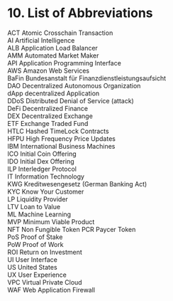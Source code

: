 # 10. List of Abbreviations

ACT   Atomic Crosschain Transaction  
AI   Artificial Intelligence  
ALB   Application Load Balancer  
AMM   Automated Market Maker  
API   Application Programming Interface  
AWS   Amazon Web Services  
BaFin   Bundesanstalt für Finanzdienstleistungsaufsicht  
DAO   Decentralized Autonomous Organization  
dApp   decentralized Application  
DDoS   Distributed Denial of Service \(attack\)  
DeFi   Decentralized Finance  
DEX   Decentralized Exchange  
ETF   Exchange Traded Fund  
HTLC   Hashed TimeLock Contracts  
HFPU   High Frequency Price Updates  
IBM   International Business Machines  
ICO   Initial Coin Offering  
IDO   Initial Dex Offering  
ILP   Interledger Protocol  
IT   Information Technology  
KWG   Kreditwesengesetz \(German Banking Act\)  
KYC   Know Your Customer  
LP   Liquidity Provider  
LTV   Loan to Value  
ML   Machine Learning  
MVP   Minimum Viable Product  
NFT   Non Fungible Token PCR Paycer Token  
PoS   Proof of Stake  
PoW   Proof of Work  
ROI   Return on Investment  
UI   User Interface  
US   United States  
UX   User Experience  
VPC   Virtual Private Cloud  
WAF   Web Application Firewall

